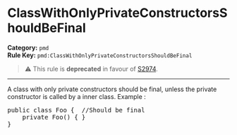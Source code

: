# ClassWithOnlyPrivateConstructorsShouldBeFinal
**Category:** `pmd`<br/>
**Rule Key:** `pmd:ClassWithOnlyPrivateConstructorsShouldBeFinal`<br/>
> :warning: This rule is **deprecated** in favour of [S2974](https://rules.sonarsource.com/java/RSPEC-2974).

-----

A class with only private constructors should be final, unless the private constructor is called by a inner class. Example :
<pre>
public class Foo {  //Should be final
    private Foo() { }
}
</pre>
